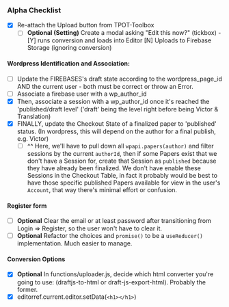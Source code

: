 ### Alpha Checklist

- [x] Re-attach the Upload button from TPOT-Toolbox
  - [ ] **Optional (Setting)** Create a modal asking "Edit this now?" (tickbox) - [Y] runs conversion and loads into Editor  [N] Uploads to Firebase Storage (ignoring conversion)

#### Wordpress Identification and Association:

  - [ ] Update the FIREBASES's draft state according to the wordpress_page_id AND the current user - both must be correct or throw an Error.
  - [ ] Associate a firebase user with a wp_author_id
  - [x] Then, associate a session with a wp_author_id once it's reached the 'published/draft level' ('draft' being the level right before being Victor & Translation) 
  - [x] FINALLY, update the Checkout State of a finalized paper to 'published' status.  (In wordpress, this will depend on the author for a final publish, e.g. Victor)
    - [ ] ^^ Here, we'll have to pull down all `wpapi.papers(author)` and filter sessions by the current `authorId`, then if some Papers exist that we don't have a Session for, create that Session as `published` because they have already been finalized.  We don't have enable these Sessions in the Checkout Table, in fact it probably would be best to have those specific published Papers available for view in the user's `Account`, that way there's minimal effort or confusion.

#### Register form
  - [ ] **Optional** Clear the email or at least password after transitioning from Login => Register, so the user won't have to clear it.
  - [ ] **Optional** Refactor the choices and `promise()` to be a `useReducer()` implementation.  Much easier to manage.

#### Conversion Options
- [x] **Optional** In functions/uploader.js, decide which html converter you're going to use: (draftjs-to-html or draft-js-export-html).  Probably the former.
- [x] editorref.current.editor.setData(`<h1></h1>`)

